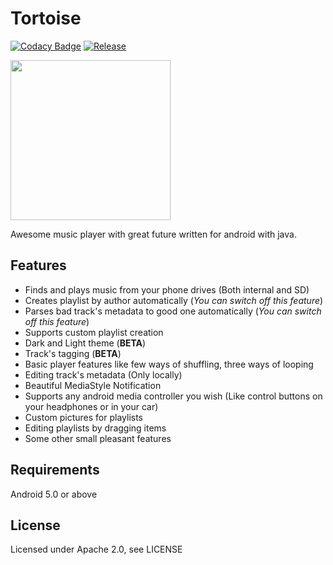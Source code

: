 Tortoise
========
[![Codacy Badge](https://api.codacy.com/project/badge/Grade/a8b89073eb0a40f6b8cb43f6580db473)](https://www.codacy.com/manual/zelenyhleb/tortoise?utm_source=github.com&amp;utm_medium=referral&amp;utm_content=zelenyhleb/tortoise&amp;utm_campaign=Badge_Grade)
[![Release](https://img.shields.io/badge/Release-Latest%200.3.4-green.svg)](https://github.com/zelenyhleb/tortoise/releases/latest)

<img src="http://www.krivocraft.ru/icon.png" height="256px"/>

Awesome music player with great future written for android with java.

## Features

- Finds and plays music from your phone drives (Both internal and SD)
- Creates playlist by author automatically (*You can switch off this feature*)
- Parses bad track's metadata to good one automatically (*You can switch off this feature*)
- Supports custom playlist creation
- Dark and Light theme (**BETA**)
- Track's tagging (**BETA**)
- Basic player features like few ways of shuffling, three ways of looping
- Editing track's metadata (Only locally)
- Beautiful MediaStyle Notification
- Supports any android media controller you wish (Like control buttons on your headphones or in your car)
- Custom pictures for playlists
- Editing playlists by dragging items
- Some other small pleasant features

## Requirements

Android 5.0 or above

## License

Licensed under Apache 2.0, see LICENSE
